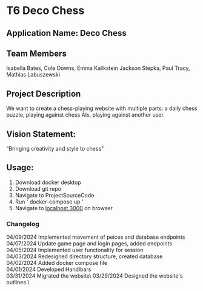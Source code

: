 # T6 Deco Chess
## Application Name: Deco Chess
## Team Members
Isabella Bates, Cole Downs, Emma Kalikstein
Jackson Stepka, Paul Tracy, Mathias Labuszewski

## Project Description
We want to create a chess-playing website with multiple parts: a daily chess puzzle, playing against chess AIs, playing against another user. 

## Vision Statement: 
“Bringing creativity and style to chess”

## Usage:
1. Download docker desktop
2. Download git repo
3. Navigate to ProjectSourceCode
4. Run ' docker-compose up '
5. Navigate to [localhost 3000](http://localhost:3000/) on browser

### Changelog
04/09/2024 Implemented movement of peices and database endpoints\
04/07/2024 Update game page and login pages, added endpoints\
04/05/2024 Implemented user functonality for session\
04/03/2024 Redesigned directory structure, created database\
04/02/2024 Added docker compose file\
04/01/2024 Developed Handlbars\
03/31/2024 Migrated the website\ 
03/29/2024 Designed the website's outlines \
